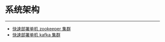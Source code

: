 # 系统架构

------

- [快速部署单机 zookeeper 集群](快速部署单机zookeeper集群.html)
- [快速部署单机 kafka 集群](快速部署单机kafka集群.html)
